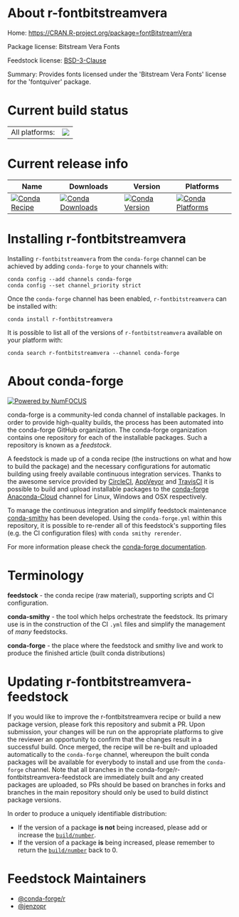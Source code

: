 About r-fontbitstreamvera
=========================

Home: https://CRAN.R-project.org/package=fontBitstreamVera

Package license: Bitstream Vera Fonts

Feedstock license: [BSD-3-Clause](https://github.com/conda-forge/r-fontbitstreamvera-feedstock/blob/master/LICENSE.txt)

Summary: Provides fonts licensed under the 'Bitstream Vera Fonts' license for the 'fontquiver' package.

Current build status
====================


<table><tr><td>All platforms:</td>
    <td>
      <a href="https://dev.azure.com/conda-forge/feedstock-builds/_build/latest?definitionId=1143&branchName=master">
        <img src="https://dev.azure.com/conda-forge/feedstock-builds/_apis/build/status/r-fontbitstreamvera-feedstock?branchName=master">
      </a>
    </td>
  </tr>
</table>

Current release info
====================

| Name | Downloads | Version | Platforms |
| --- | --- | --- | --- |
| [![Conda Recipe](https://img.shields.io/badge/recipe-r--fontbitstreamvera-green.svg)](https://anaconda.org/conda-forge/r-fontbitstreamvera) | [![Conda Downloads](https://img.shields.io/conda/dn/conda-forge/r-fontbitstreamvera.svg)](https://anaconda.org/conda-forge/r-fontbitstreamvera) | [![Conda Version](https://img.shields.io/conda/vn/conda-forge/r-fontbitstreamvera.svg)](https://anaconda.org/conda-forge/r-fontbitstreamvera) | [![Conda Platforms](https://img.shields.io/conda/pn/conda-forge/r-fontbitstreamvera.svg)](https://anaconda.org/conda-forge/r-fontbitstreamvera) |

Installing r-fontbitstreamvera
==============================

Installing `r-fontbitstreamvera` from the `conda-forge` channel can be achieved by adding `conda-forge` to your channels with:

```
conda config --add channels conda-forge
conda config --set channel_priority strict
```

Once the `conda-forge` channel has been enabled, `r-fontbitstreamvera` can be installed with:

```
conda install r-fontbitstreamvera
```

It is possible to list all of the versions of `r-fontbitstreamvera` available on your platform with:

```
conda search r-fontbitstreamvera --channel conda-forge
```


About conda-forge
=================

[![Powered by NumFOCUS](https://img.shields.io/badge/powered%20by-NumFOCUS-orange.svg?style=flat&colorA=E1523D&colorB=007D8A)](http://numfocus.org)

conda-forge is a community-led conda channel of installable packages.
In order to provide high-quality builds, the process has been automated into the
conda-forge GitHub organization. The conda-forge organization contains one repository
for each of the installable packages. Such a repository is known as a *feedstock*.

A feedstock is made up of a conda recipe (the instructions on what and how to build
the package) and the necessary configurations for automatic building using freely
available continuous integration services. Thanks to the awesome service provided by
[CircleCI](https://circleci.com/), [AppVeyor](https://www.appveyor.com/)
and [TravisCI](https://travis-ci.com/) it is possible to build and upload installable
packages to the [conda-forge](https://anaconda.org/conda-forge)
[Anaconda-Cloud](https://anaconda.org/) channel for Linux, Windows and OSX respectively.

To manage the continuous integration and simplify feedstock maintenance
[conda-smithy](https://github.com/conda-forge/conda-smithy) has been developed.
Using the ``conda-forge.yml`` within this repository, it is possible to re-render all of
this feedstock's supporting files (e.g. the CI configuration files) with ``conda smithy rerender``.

For more information please check the [conda-forge documentation](https://conda-forge.org/docs/).

Terminology
===========

**feedstock** - the conda recipe (raw material), supporting scripts and CI configuration.

**conda-smithy** - the tool which helps orchestrate the feedstock.
                   Its primary use is in the construction of the CI ``.yml`` files
                   and simplify the management of *many* feedstocks.

**conda-forge** - the place where the feedstock and smithy live and work to
                  produce the finished article (built conda distributions)


Updating r-fontbitstreamvera-feedstock
======================================

If you would like to improve the r-fontbitstreamvera recipe or build a new
package version, please fork this repository and submit a PR. Upon submission,
your changes will be run on the appropriate platforms to give the reviewer an
opportunity to confirm that the changes result in a successful build. Once
merged, the recipe will be re-built and uploaded automatically to the
`conda-forge` channel, whereupon the built conda packages will be available for
everybody to install and use from the `conda-forge` channel.
Note that all branches in the conda-forge/r-fontbitstreamvera-feedstock are
immediately built and any created packages are uploaded, so PRs should be based
on branches in forks and branches in the main repository should only be used to
build distinct package versions.

In order to produce a uniquely identifiable distribution:
 * If the version of a package **is not** being increased, please add or increase
   the [``build/number``](https://docs.conda.io/projects/conda-build/en/latest/resources/define-metadata.html#build-number-and-string).
 * If the version of a package **is** being increased, please remember to return
   the [``build/number``](https://docs.conda.io/projects/conda-build/en/latest/resources/define-metadata.html#build-number-and-string)
   back to 0.

Feedstock Maintainers
=====================

* [@conda-forge/r](https://github.com/conda-forge/r/)
* [@jenzopr](https://github.com/jenzopr/)

